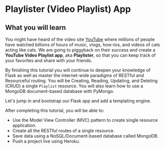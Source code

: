 # Playlister (Video Playlist) App

## What you will learn

You might have heard of the video site [YouTube](https://youtube.com) where millions of people have watched billions of hours of music, vlogs, how-tos, and videos of cats acting like cats. We are going to piggyback on their success and create a **YouTube Video Playlist app**, aka **Playlister**, so that you can keep track of your favorites and share with your friends.

By finishing this tutorial you will continue to deepen your knowledge of Flask as well as master the internet-wide paradigms of RESTful and Resourceful routing. You will be Creating, Reading, Updating, and Deleting (CRUD) a single `Playlist` resource. You will also learn how to use a MongoDB document-based database with PyMongo.

Let's jump in and bootstrap our Flask app and add a templating engine.

After completing this tutorial, you will be able to:
* Use the Model View Controller (MVC) pattern to create single resource application.
* Create all the RESTful routes of a single resource.
* Save data using a NoSQL/Document-based database called MongoDB.
* Push a project live using Heroku.
